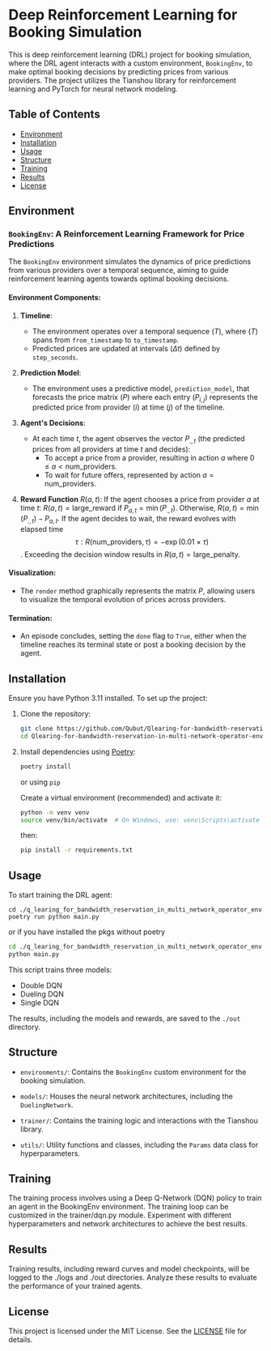 
# Deep Reinforcement Learning for Booking Simulation

This is deep reinforcement learning (DRL) project for booking simulation, where the DRL agent interacts with a custom environment, `BookingEnv`, to make optimal booking decisions by predicting prices from various providers.
The project utilizes the Tianshou library for reinforcement learning and PyTorch for neural network modeling.

## Table of Contents
- [Environment](#environment)
- [Installation](#installation)
- [Usage](#usage)
- [Structure](#structure)
- [Training](#training)
- [Results](#results)
- [License](#license)

## Environment


### `BookingEnv`: A Reinforcement Learning Framework for Price Predictions

The `BookingEnv` environment simulates the dynamics of price predictions from various providers over a temporal sequence, aiming to guide reinforcement learning agents towards optimal booking decisions.

#### Environment Components:

1. **Timeline**:
   - The environment operates over a temporal sequence $( T )$, where $( T )$ spans from `from_timestamp` to `to_timestamp`.
   - Predicted prices are updated at intervals $(\Delta t)$ defined by `step_seconds`.

2. **Prediction Model**:
   - The environment uses a predictive model, `prediction_model`, that forecasts the price matrix $( P )$ where each entry $( P_{i,j} )$ represents the predicted price from provider $( i )$ at time $( j )$ of the timeline.

3. **Agent's Decisions**:
   - At each time $t$, the agent observes the vector $P_{., t}$ (the predicted prices from all providers at time $t$ and decides):
     - To accept a price from a provider, resulting in action $a$ where $0 \leq a < \text{num_providers}$.
     - To wait for future offers, represented by action $a = \text{num_providers}$.

4. **Reward Function** $R(a, t)$:
   If the agent chooses a price from provider $a$ at time $t$:
     $R(a, t) = \text{large_reward}$ if $P_{a, t} = \min(P_{., t})$.
     Otherwise, $R(a, t) = \min(P_{., t}) - P_{a, t}$.
   If the agent decides to wait, the reward evolves with elapsed time 
   $$\tau:R(\text{num_providers}, \tau) = -\exp(0.01 \times \tau)$$.
   Exceeding the decision window results in $R(a, t) = \text{large_penalty}$.

#### Visualization:

- The `render` method graphically represents the matrix $P$, allowing users to visualize the temporal evolution of prices across providers.

#### Termination:

- An episode concludes, setting the `done` flag to `True`, either when the timeline reaches its terminal state or post a booking decision by the agent.





## Installation

Ensure you have Python 3.11 installed. To set up the project:

1. Clone the repository:
   ```bash
   git clone https://github.com/Qubut/Qlearing-for-bandwidth-reservation-in-multi-network-operator-env
   cd Qlearing-for-bandwidth-reservation-in-multi-network-operator-env
   ```

2. Install dependencies using [Poetry](https://python-poetry.org/docs/):
   ```bash
   poetry install
    ```
    or using `pip`

    Create a virtual environment (recommended) and activate it:
    ```bash
    python -m venv venv
    source venv/bin/activate  # On Windows, use: venv\Scripts\activate
    ```
    then: 

    ```bash
    pip install -r requirements.txt
    ```


## Usage

To start training the DRL agent:

```shell
cd ./q_learing_for_bandwidth_reservation_in_multi_network_operator_env
poetry run python main.py

```
or if you have installed the pkgs without poetry 

```bash
cd ./q_learing_for_bandwidth_reservation_in_multi_network_operator_env
python main.py
```

This script trains three models:
- Double DQN
- Dueling DQN
- Single DQN

The results, including the models and rewards, are saved to the `./out` directory.

## Structure

- `environments/`: Contains the `BookingEnv` custom environment for the booking simulation.

- `models/`: Houses the neural network architectures, including the `DuelingNetwork`.

- `trainer/`: Contains the training logic and interactions with the Tianshou library.

- `utils/`: Utility functions and classes, including the `Params` data class for hyperparameters.

## Training

The training process involves using a Deep Q-Network (DQN) policy to train an agent in the BookingEnv environment. The training loop can be customized in the trainer/dqn.py module. Experiment with different hyperparameters and network architectures to achieve the best results.

## Results

Training results, including reward curves and model checkpoints, will be logged to the ./logs and ./out directories. Analyze these results to evaluate the performance of your trained agents.

## License

This project is licensed under the MIT License. See the [LICENSE](LICENSE) file for details.

